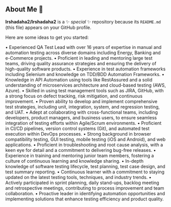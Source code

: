 ## About Me 👋


**Irshadaha2/Irshadaha2** is a ✨ _special_ ✨ repository because its `README.md` (this file) appears on your GitHub profile.

Here are some ideas to get you started:

•	Experienced QA Test Lead with over 16 years of expertise in manual and automation testing across diverse domains including Energy, Banking and e-Commerce projects.
•	Proficient in leading and mentoring large test teams, driving quality assurance strategies and ensuring the delivery of high-quality software products.
•	Experience in test automation frameworks including Selenium and knowledge on TDD/BDD Automation Frameworks.
•	Knowledge in API Automation using tools like RestAssured and a solid understanding of microservices architecture and cloud-based testing (AWS, Azure).
•	Skilled in using test management tools such as JIRA, GitHub, with a strong focus on defect tracking, risk mitigation, and continuous improvement.
•	Proven ability to develop and implement comprehensive test strategies, including unit, integration, system, and regression testing, and UAT.
•	Adept at collaborating with cross-functional teams, including developers, product managers, and business users, to ensure seamless integration of testing efforts within Agile/Scrum environments.
•	Proficient in CI/CD pipelines, version control systems (Git), and automated test execution within DevOps processes.
•	Strong background in browser compatibility testing, GUI testing, mobile testing (iOS and Android), and web applications.
•	Proficient in troubleshooting and root cause analysis, with a keen eye for detail and a commitment to delivering bug-free releases.
•	Experience in training and mentoring junior team members, fostering a culture of continuous learning and knowledge sharing.
•	In-depth knowledge of software testing lifecycle, test planning, test case design, and test summary reporting.
•	Continuous learner with a commitment to staying updated on the latest testing tools, techniques, and industry trends.
•	Actively participated in sprint planning, daily stand-ups, backlog meeting and retrospective meetings, contributing to process improvement and team collaboration.
•	Proactive leader in identifying automation opportunities and implementing solutions that enhance testing efficiency and product quality.


